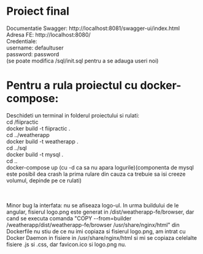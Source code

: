 # Proiect final
Documentatie Swagger: http://localhost:8081/swagger-ui/index.html <br>
Adresa FE: http://localhost:8080/ <br>
Credentiale: <br>
username: defaultuser <br>
password: password <br>
(se poate modifica /sql/init.sql pentru a se adauga useri noi)

# Pentru a rula proiectul cu docker-compose:
Deschideti un terminal in folderul proiectului si rulati: <br>
cd /fiipractic <br>
docker build -t fiipractic . <br>
cd ../weatherapp <br>
docker build -t weatherapp . <br>
cd ../sql <br>
docker build -t mysql . <br>
cd .. <br>
docker-compose up (cu -d ca sa nu apara logurile)(componenta de mysql este posibil dea crash la prima rulare din cauza ca trebuie sa isi creeze volumul, depinde pe ce rulati) <br>

<br><br>
Minor bug la interfata: nu se afiseaza logo-ul. In urma buildului de le angular, fisierul logo.png este generat in /dist/weatherapp-fe/browser, 
dar cand se executa comanda "COPY --from=builder /weatherapp/dist/weatherapp-fe/browser /usr/share/nginx/html" din Dockerfile nu stiu de ce nu imi copiaza
si fisierul logo.png, am intrat cu Docker Daemon in fisiere in /usr/share/nginx/html si mi se copiaza celelalte fisiere .js si .css, dar favicon.ico si logo.png nu.